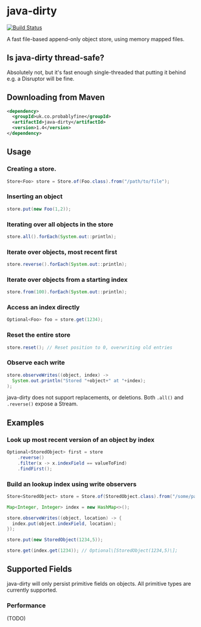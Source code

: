 # java-dirty

[![Build Status](https://travis-ci.org/mrwilson/java-dirty.png?branch=master)](https://travis-ci.org/mrwilson/java-dirty)

A fast file-based append-only object store, using memory mapped files.

## Is java-dirty thread-safe?

Absolutely not, but it's fast enough single-threaded that putting it behind e.g. a Disruptor will be fine. 

## Downloading from Maven
```xml
<dependency>
  <groupId>uk.co.probablyfine</groupId>
  <artifactId>java-dirty</artifactId>
  <version>1.4</version>
</dependency>
```
## Usage

### Creating a store.
```java
Store<Foo> store = Store.of(Foo.class).from("/path/to/file");
```
### Inserting an object
```java
store.put(new Foo(1,2));
```
### Iterating over all objects in the store
```java
store.all().forEach(System.out::println);
```
### Iterate over objects, most recent first
```java
store.reverse().forEach(System.out::println);
```
### Iterate over objects from a starting index
```java
store.from(100).forEach(System.out::println);
```
### Access an index directly
```java
Optional<Foo> foo = store.get(1234);
```
### Reset the entire store
```java
store.reset(); // Reset position to 0, overwriting old entries
```
### Observe each write
```java
store.observeWrites((object, index) ->
  System.out.println("Stored "+object+" at "+index);
);
```
java-dirty does not support replacements, or deletions. Both `.all()` and `.reverse()` expose a Stream<Foo>.

## Examples

### Look up most recent version of an object by index

```java
Optional<StoredObject> first = store
    .reverse()
    .filter(x -> x.indexField == valueToFind)
    .findFirst();
```

### Build an lookup index using write observers

```java
Store<StoredObject> store = Store.of(StoredObject.class).from("/some/path");

Map<Integer, Integer> index = new HashMap<>();

store.observeWrites((object, location) -> {
  index.put(object.indexField, location);
});

store.put(new StoredObject(1234,5));

store.get(index.get(1234)); // Optional\[StoredObject(1234,5)\];
```

## Supported Fields

java-dirty will only persist primitive fields on objects. All primitive types are currently supported.

### Performance

(TODO)
